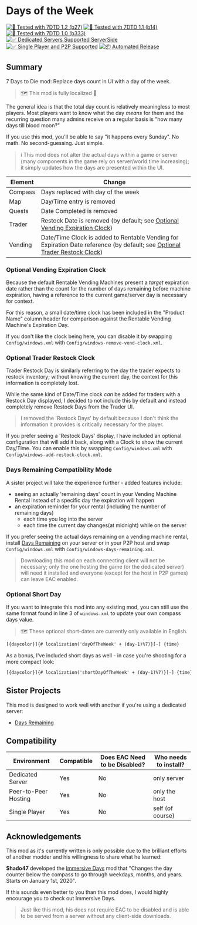 # Days of the Week

[![🧪 Tested with 7DTD 1.2 (b27)](https://img.shields.io/badge/🧪%20Tested%20with-7DTD%201.2%20(b27)-blue.svg)](https://7daystodie.com/)
[![🧪 Tested with 7DTD 1.1 (b14)](https://img.shields.io/badge/🧪%20Tested%20with-7DTD%201.1%20(b14)-blue.svg)](https://7daystodie.com/)
[![🧪 Tested with 7DTD 1.0 (b333)](https://img.shields.io/badge/🧪%20Tested%20with-7DTD%201.0%20(b333)-blue.svg)](https://7daystodie.com/)
[![✅ Dedicated Servers Supported ServerSide](https://img.shields.io/badge/✅%20Dedicated%20Servers-Supported%20Serverside-blue.svg)](https://7daystodie.com/)
[![✅ Single Player and P2P Supported](https://img.shields.io/badge/✅%20Single%20Player%20and%20P2P-Supported-blue.svg)](https://7daystodie.com/)
[![📦 Automated Release](https://github.com/jonathan-robertson/days-of-the-week/actions/workflows/release.yml/badge.svg)](https://github.com/jonathan-robertson/days-of-the-week/actions/workflows/release.yml)

## Summary

7 Days to Die mod: Replace days count in UI with a day of the week.

> 🗺️ This mod is fully localized 🎉

The general idea is that the total day count is relatively meaningless to most players. Most players want to know what the day *means* for them and the recurring question many admins receive on a regular basis is "how many days till blood moon?"

If you use this mod, you'll be able to say "it happens every Sunday". No math. No second-guessing. Just simple.

> ℹ️ This mod does not alter the actual days within a game or server (many components in the game rely on server/world time increasing); it simply updates how the days are presented within the UI.

| Element | Change                                                                                                                                                       |
| ------- | ------------------------------------------------------------------------------------------------------------------------------------------------------------ |
| Compass | Days replaced with day of the week                                                                                                                           |
| Map     | Day/Time entry is removed                                                                                                                                    |
| Quests  | Date Completed is removed                                                                                                                                    |
| Trader  | Restock Date is removed (by default; see [Optional Vending Expiration Clock](#optional-vending-expiration-clock))                                            |
| Vending | Date/Time Clock is added to Rentable Vending for Expiration Date reference (by default; see [Optional Trader Restock Clock](#optional-trader-restock-clock)) |

### Optional Vending Expiration Clock

Because the default Rentable Vending Machines present a *target* expiration date rather than the count for the number of days remaining before machine expiration, having a reference to the current game/server day is necessary for context.

For this reason, a small date/time clock has been included in the "Product Name" column header for comparison against the Rentable Vending Machine's Expiration Day.

If you don't like the clock being here, you can disable it by swapping `Config/windows.xml` with `Config/windows-remove-vend-clock.xml`.

### Optional Trader Restock Clock

Trader Restock Day is similarly referring to the day the trader expects to restock inventory; without knowing the current day, the context for this information is completely lost.

While the same kind of Date/Time clock *can* be added for traders with a Restock Day displayed, I decided to not include this by default and instead completely remove Restock Days from the Trader UI.

> I removed the 'Restock Days' by default because I don't think the information it provides is critically necessary for the player.

If you prefer seeing a 'Restock Days' display, I have included an optional configuration that will add it back, along with a Clock to show the current Day/Time. You can enable this by swapping `Config/windows.xml` with `Config/windows-add-restock-clock.xml`.

### Days Remaining Compatibility Mode

A sister project will take the experience further - added features include:

- seeing an actually 'remaining days' count in your Vending Machine Rental instead of a specific day the expiration will happen
- an expiration reminder for your rental (including the number of remaining days)
  - each time you log into the server
  - each time the current day changes(at midnight) while on the server

If you prefer seeing the actual days remaining on a vending machine rental, install [Days Remaining](https://github.com/jonathan-robertson/days-remaining) on your server or in your P2P host and swap `Config/windows.xml` with `Config/windows-days-remaining.xml`.

> Downloading this mod on each connecting client will not be necessary; only the one hosting the game (or the dedicated server) will need it installed and everyone (except for the host in P2P games) can leave EAC enabled.

### Optional Short Day

If you want to integrate this mod into any existing mod, you can still use the same format found in line 3 of `windows.xml` to update your own compass days value.

> 🗺️ These optional short-dates are currently only available in English.

```xml
[{daycolor}]{# localization('dayOfTheWeek' + (day-1)%7)}[-] {time}
```

As a bonus, I've included short days as well - in case you're shooting for a more compact look:

```xml
[{daycolor}]{# localization('shortDayOfTheWeek' + (day-1)%7)}[-] {time}
```

## Sister Projects

This mod is designed to work well with another if you're using a dedicated server:

- [Days Remaining](https://github.com/jonathan-robertson/days-remaining)

## Compatibility

| Environment          | Compatible | Does EAC Need to be Disabled? | Who needs to install? |
| -------------------- | ---------- | ----------------------------- | --------------------- |
| Dedicated Server     | Yes        | No                            | only server           |
| Peer-to-Peer Hosting | Yes        | No                            | only the host         |
| Single Player        | Yes        | No                            | self (of course)      |

## Acknowledgements

This mod as it's currently written is only possible due to the brilliant efforts of another modder and his willingness to share what he learned:

**Shado47** developed the [Immersive Days](https://7daystodiemods.com/immersive-days-display/) mod that "Changes the day counter below the compass to go through weekdays, months, and years. Starts on January 1st, 2020".

If this sounds even better to you than this mod does, I would highly encourage you to check out Immersive Days.
> Just like this mod, his does not require EAC to be disabled and is able to be served from a server without any client-side downloads.
